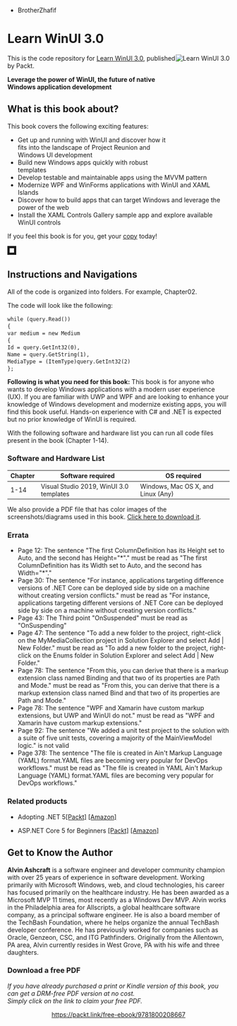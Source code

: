 

- BrotherZhafif
# Learn WinUI 3.0

<a href="https://www.packtpub.com/product/learn-winui-3-0/9781800208667?utm_source=github&utm_medium=repository&utm_campaign=9781786461629"><img src="https://static.packt-cdn.com/products/9781800208667/cover/smaller" alt="Learn WinUI 3.0" height="256px" align="right"></a>

This is the code repository for [Learn WinUI 3.0](https://www.packtpub.com/product/learn-winui-3-0/9781800208667?utm_source=github&utm_medium=repository&utm_campaign=9781786461629), published by Packt.

**Leverage the power of WinUI, the future of native Windows application development**

## What is this book about?
This book covers the following exciting features:
* Get up and running with WinUI and discover how it fits into the landscape of Project Reunion and Windows UI development
* Build new Windows apps quickly with robust templates
* Develop testable and maintainable apps using the MVVM pattern
* Modernize WPF and WinForms applications with WinUI and XAML Islands
* Discover how to build apps that can target Windows and leverage the power of the web
* Install the XAML Controls Gallery sample app and explore available WinUI controls

If you feel this book is for you, get your [copy](https://www.amazon.com/dp/1800208669) today!

<a href="https://www.packtpub.com/?utm_source=github&utm_medium=banner&utm_campaign=GitHubBanner"><img src="https://raw.githubusercontent.com/PacktPublishing/GitHub/master/GitHub.png" 
alt="https://www.packtpub.com/" border="5" /></a>

## Instructions and Navigations
All of the code is organized into folders. For example, Chapter02.

The code will look like the following:
```
while (query.Read())
{
var medium = new Medium
{
Id = query.GetInt32(0),
Name = query.GetString(1),
MediaType = (ItemType)query.GetInt32(2)
};
```

**Following is what you need for this book:**
This book is for anyone who wants to develop Windows applications with a modern user experience (UX). If you are familiar with UWP and WPF and are looking to enhance your knowledge of Windows development and modernize existing apps, you will find this book useful. Hands-on experience with C# and .NET is expected but no prior knowledge of WinUI is required.

With the following software and hardware list you can run all code files present in the book (Chapter 1-14).
### Software and Hardware List
| Chapter | Software required | OS required |
| -------- | ------------------------------------ | ----------------------------------- |
| 1-14 | Visual Studio 2019, WinUI 3.0 templates | Windows, Mac OS X, and Linux (Any) |


We also provide a PDF file that has color images of the screenshots/diagrams used in this book. [Click here to download it](https://static.packt-cdn.com/downloads/9781800208667_ColorImages.pdf).

### Errata
* Page 12: The sentence "The first ColumnDefinition has its Height set to Auto, and the second has Height="\*"." must be read as "The first ColumnDefinition has its Width set to Auto, and the second has Width="\*"."
* Page 30: The sentence "For instance, applications targeting difference versions of .NET Core can be deployed side by side on a machine without creating version conflicts." must be read as "For instance, applications targeting different versions of .NET Core can be deployed side by side on a machine without creating version conflicts."
* Page 43: The Third point "OnSuspended" must be read as "OnSuspending"
* Page 47: The sentence "To add a new folder to the project, right-click on the MyMediaCollection project in Solution Explorer and select Add | New Folder." must be read as "To add a new folder to the project, right-click on the Enums folder in Solution Explorer and select Add | New Folder."
* Page 78: The sentence "From this, you can derive that there is a markup extension class named Binding and that two of its properties are Path and Mode." must be read as "From this, you can derive that there is a markup extension class named Bind and that two of its properties are Path and Mode."
* Page 78: The sentence "WPF and Xamarin have custom markup extensions, but UWP and WinUI do not." must be read as "WPF and Xamarin have custom markup extensions."
* Page 92: The sentence "We added a unit test project to the solution with a suite of five unit tests, covering a majority of the MainViewModel logic." is not valid
* Page 378: The sentence "The file is created in Ain't Markup Language (YAML) format.YAML files are becoming very popular for DevOps workflows." must be read as "The file is created in YAML Ain't Markup Language (YAML) format.YAML files are becoming very popular for DevOps workflows."

### Related products
* Adopting .NET 5[[Packt]](https://www.packtpub.com/product/adopting-net-5/9781800560567?utm_source=github&utm_medium=repository&utm_campaign=) [[Amazon]](https://www.amazon.com/dp/1800560567)

* ASP.NET Core 5 for Beginners [[Packt]](https://www.packtpub.com/product/asp-net-core-5-for-beginners/9781800567184?utm_source=github&utm_medium=repository&utm_campaign=9781800567184) [[Amazon]](https://www.amazon.com/dp/1800567189)


## Get to Know the Author
**Alvin Ashcraft**
is a software engineer and developer community champion with over 25 years of experience in software development. Working primarily with Microsoft Windows, web, and cloud technologies, his career has focused primarily on the healthcare industry. He has been awarded as a Microsoft MVP 11 times, most recently as a Windows Dev MVP.
Alvin works in the Philadelphia area for Allscripts, a global healthcare software company, as a principal software engineer. He is also a board member of the TechBash Foundation, where he helps organize the annual TechBash developer conference. He has previously worked for companies such as Oracle, Genzeon, CSC, and ITG Pathfinders.
Originally from the Allentown, PA area, Alvin currently resides in West Grove, PA with his wife and three daughters.







### Download a free PDF

 <i>If you have already purchased a print or Kindle version of this book, you can get a DRM-free PDF version at no cost.<br>Simply click on the link to claim your free PDF.</i>
<p align="center"> <a href="https://packt.link/free-ebook/9781800208667">https://packt.link/free-ebook/9781800208667 </a> </p>
